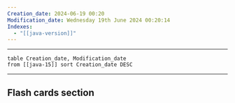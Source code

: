 ```yaml
---
Creation_date: 2024-06-19 00:20
Modification_date: Wednesday 19th June 2024 00:20:14
Indexes:
  - "[[java-version]]"
---
```


----

```dataview
table Creation_date, Modification_date
from [[java-15]] sort Creation_date DESC
```


















---
## Flash cards section
